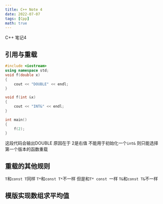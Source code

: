 ```yaml
---
title: C++ Note 4
date: 2022-07-07
tags: [Cpp]
math: true
---
```

C++ 笔记4

<!--more-->
## 引用与重载
```cpp
#include <iostream>
using namespace std;
void f(double x)
{
    cout << "DOUBLE" << endl;
}

void f(int &x)
{
    cout << "INT&" << endl;
}

int main()
{
    f(2);
}
```
这段代码会输出DOUBLE 原因在于 2是右值 不能用于初始化一个`int&` 则只能选择第一个版本的函数重载

## 重载的其他规则
`T`和`const T`同样
`T*`和`const T*`不一样 但是和`T* const `一样
`T&`和`const T&`不一样

## 模版实现数组求平均值